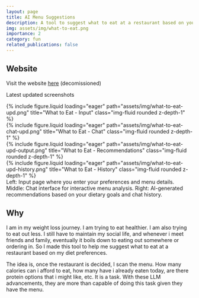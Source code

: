 ```yaml
---
layout: page
title: AI Menu Suggestions
description: A tool to suggest what to eat at a restaurant based on your diet preferences
img: assets/img/what-to-eat.png
importance: 2
category: fun
related_publications: false
---
```


## Website

Visit the website [here](https://menu.aakashb.xyz/) (decomissioned)

Latest updated screenshots

<div class="row">
    <div class="col-sm mt-3 mt-md-0">
        {% include figure.liquid loading="eager" path="assets/img/what-to-eat-upd.png" title="What to Eat - Input" class="img-fluid rounded z-depth-1" %}
    </div>
    <div class="col-sm mt-3 mt-md-0">
        {% include figure.liquid loading="eager" path="assets/img/what-to-eat-chat-upd.png" title="What to Eat - Chat" class="img-fluid rounded z-depth-1" %}
    </div>
    <div class="col-sm mt-3 mt-md-0">
        {% include figure.liquid loading="eager" path="assets/img/what-to-eat-upd-output.png" title="What to Eat - Recommendations" class="img-fluid rounded z-depth-1" %}
    </div>
    <div class="col-sm mt-3 mt-md-0">
        {% include figure.liquid loading="eager" path="assets/img/what-to-eat-upd-history.png" title="What to Eat - History" class="img-fluid rounded z-depth-1" %}
    </div>
</div>
<div class="caption">
    Left: Input page where you enter your preferences and menu details. Middle: Chat interface for interactive menu analysis. Right: AI-generated recommendations based on your dietary goals and chat history.
</div>

## Why

I am in my weight loss journey. I am trying to eat healthier. I am also trying to eat out less. I still have to maintain my social life, and whenever i meet friends and family, eventually it boils down to eating out somewhere or ordering in. So I made this tool to help me suggest what to eat at a restaurant based on my diet preferences.
<br />

The idea is, once the restaurant is decided, I scan the menu. How many calories can i afford to eat, how many have i already eaten today, are there protein options that i might like, etc. It is a task. With these LLM advancements, they are more than capable of doing this task given they have the menu.

